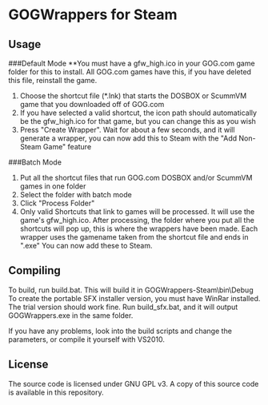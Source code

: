 GOGWrappers for Steam
=====================

Usage
-----

###Default Mode
**You must have a gfw_high.ico in your GOG.com game folder for this to install. All GOG.com games have this, if you have deleted this file, reinstall the game.  
1. Choose the shortcut file (*.lnk) that starts the DOSBOX or ScummVM game that you downloaded off of GOG.com  
2. If you have selected a valid shortcut, the icon path should automatically be the gfw_high.ico for that game, but you can change this as you wish  
3. Press "Create Wrapper". Wait for about a few seconds, and it will generate a wrapper, you can now add this to Steam with the "Add Non-Steam Game" feature

###Batch Mode
1. Put all the shortcut files that run GOG.com DOSBOX and/or ScummVM games in one folder  
2. Select the folder with batch mode  
3. Click "Process Folder"  
4. Only valid Shortcuts that link to games will be processed. It will use the game's gfw_high.ico. After processing, the folder where you put all the shortcuts will pop up, this is where the wrappers have been made. Each wrapper uses the gamename taken from the shortcut file and ends in ".exe" You can now add these to Steam.

Compiling
---------
To build, run build.bat. This will build it in GOGWrappers-Steam\bin\Debug
To create the portable SFX installer version, you must have WinRar installed. The trial version should work fine. Run build_sfx.bat, and it will output GOGWrappers.exe in the same folder.

If you have any problems, look into the build scripts and change the parameters, or compile it yourself with VS2010.

License
-------
The source code is licensed under GNU GPL v3. A copy of this source code is available in this repository.
